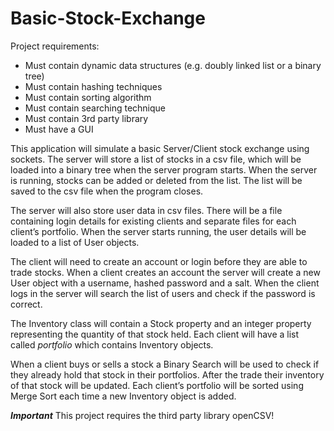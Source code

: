 # Basic-Stock-Exchange

Project requirements:
- Must contain dynamic data structures (e.g. doubly linked list or a binary tree)
- Must contain hashing techniques
- Must contain sorting algorithm
- Must contain searching technique
- Must contain 3rd party library
- Must have a GUI

This application will simulate a basic Server/Client stock exchange using sockets. The server will store a list of stocks in a csv file, which will be loaded into a binary tree when the server program starts. When the server is running, stocks can be added or deleted from the list. The list will be saved to the csv file when the program closes.

The server will also store user data in csv files. There will be a file containing login details for existing clients and separate files for each client’s portfolio. When the server starts running, the user details will be loaded to a list of User objects.

The client will need to create an account or login before they are able to trade stocks. When a client creates an account the server will create a new User object with a username, hashed password and a salt. When the client logs in the server will search the list of users and check if the password is correct.

The Inventory class will contain a Stock property and an integer property representing the quantity of that stock held. Each client will have a list called _portfolio_ which contains Inventory objects.

When a client buys or sells a stock a Binary Search will be used to check if they already hold that stock in their portfolios. After the trade their inventory of that stock will be updated. Each client’s portfolio will be sorted using Merge Sort each time a new Inventory object is added.

***Important*** This project requires the third party library openCSV!

